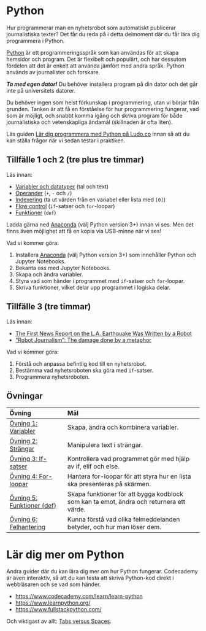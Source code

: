 # Python

Hur programmerar man en nyhetsrobot som automatiskt publicerar journalistiska texter? Det får du reda på i detta delmoment där du får lära dig programmera i Python.

[Python](https://sv.wikipedia.org/wiki/Python_(programspr%C3%A5k)) är ett programmeringsspråk som kan användas för att skapa hemsidor och program. Det är flexibelt och populärt, och har dessutom fördelen att det är enkelt att använda jämfört med andra språk. Python används av journalister och forskare.

***Ta med egen dator!*** Du behöver installera program på din dator och det går inte på universitets datorer.

Du behöver ingen som helst förkunskap i programmering, utan vi börjar från grunden. Tanken är att få en förståelse för hur programmering fungerar, vad som är möjligt, och snabbt komma igång och skriva program för både journalistiska och vetenskapliga ändamål (skillnaden är ofta liten).

Läs guiden [Lär dig programmera med Python på Ludo.co](https://www.ludu.co/course/programmera-med-python) innan så att du kan ställa frågor när vi sedan testar i praktiken. 

## Tillfälle 1 och 2 (tre plus tre timmar)

Läs innan:

- [Variabler och datatyper](https://www.ludu.co/course/programmera-med-python/variabler-datatyper) (tal och text)
- [Operander](https://www.ludu.co/course/programmera-med-python/operander) (`+`, `-` och `/`)
- [Indexering](https://www.ludu.co/course/programmera-med-python/indexering) (ta ut värden från en variabel eller lista med `[0]`)
- [Flow control](https://www.ludu.co/course/programmera-med-python/flow-control) (`if`-satser och `for`-loopar)
- [Funktioner](https://www.ludu.co/course/programmera-med-python/funktioner) (`def`)

Ladda gärna ned [Anaconda](https://www.continuum.io/downloads/) (välj Python version 3+) innan vi ses. Men det finns även möjlighet att få en kopia via USB-minne när vi ses!

Vad vi kommer göra:

1. Installera [Anaconda](https://www.continuum.io/downloads/) (välj Python version 3+) som innehåller Python och Jupyter Notebooks.
2. Bekanta oss med Jupyter Notebooks.
3. Skapa och ändra variabler.
4. Styra vad som händer i programmet med `if`-satser och `for`-loopar.
5. Skriva funktioner, vilket delar upp programmet i logiska delar.

## Tillfälle 3 (tre timmar)

Läs innan:

- [The First News Report on the L.A. Earthquake Was Written by a Robot](http://www.slate.com/blogs/future_tense/2014/03/17/quakebot_los_angeles_times_robot_journalist_writes_article_on_la_earthquake.html)
- [“Robot Journalism”: The damage done by a metaphor](http://datadrivenjournalism.net/news_and_analysis/robot_journalism_the_damage_done_by_a_metaphor)

Vad vi kommer göra:

1. Förstå och anpassa befintlig kod till en nyhetsrobot.
2. Bestämma vad nyhetsroboten ska göra med `if`-satser.
3. Programmera nyhetsroboten.

## Övningar

Övning | Mål
:---------------- | :---------------------------------------
[Övning 1: Variabler](/Exercises/1-variables.md) | Skapa, ändra och kombinera variabler.
[Övning 2: Strängar](/Exercises/2-strings.md) | Manipulera text i strängar.
[Övning 3: If-satser](/Exercises/3-if-statements.md) | Kontrollera vad programmet gör med hjälp av if, elif och else.
[Övning 4: For-loopar](/Exercises/4-for.md) | Hantera for-loopar för att styra hur en lista ska presenteras på skärmen.
[Övning 5: Funktioner (def)](/Exercises/5-def.md) | Skapa funktioner för att bygga kodblock som kan ta emot, ändra och returnera ett värde.
[Övning 6: Felhantering](/Exercises/6-errors.md) | Kunna förstå vad olika felmeddelanden betyder, och hur man löser dem.

# Lär dig mer om Python

Andra guider där du kan lära dig mer om hur Python fungerar. Codecademy är även interaktiv, så att du kan testa att skriva Python-kod direkt i webbläsaren och se vad som händer.

- https://www.codecademy.com/learn/learn-python
- https://www.learnpython.org/
- https://www.fullstackpython.com/

Och viktigast av allt: [Tabs versus Spaces](https://www.youtube.com/watch?v=SsoOG6ZeyUI).
